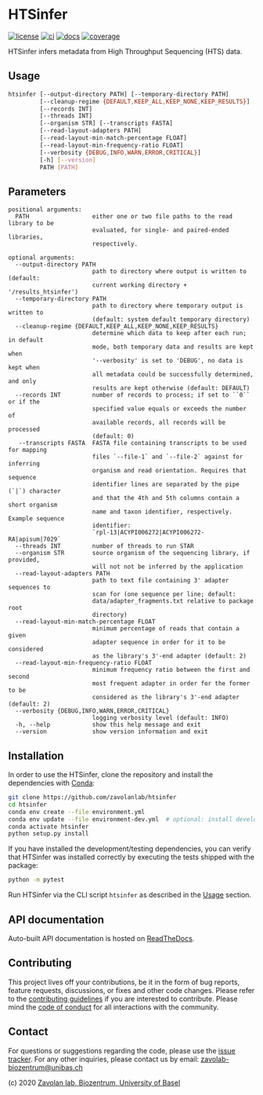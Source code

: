 # HTSinfer

[![license][badge-license]][badge-url-license]
[![ci][badge-ci]][badge-url-ci]
[![docs][badge-docs]][badge-url-docs]
[![coverage][badge-coverage]][badge-url-coverage]

HTSinfer infers metadata from High Throughput Sequencing (HTS) data.

## Usage

```sh
htsinfer [--output-directory PATH] [--temporary-directory PATH]
         [--cleanup-regime {DEFAULT,KEEP_ALL,KEEP_NONE,KEEP_RESULTS}]
         [--records INT]
         [--threads INT]
         [--organism STR] [--transcripts FASTA]
         [--read-layout-adapters PATH]
         [--read-layout-min-match-percentage FLOAT]
         [--read-layout-min-frequency-ratio FLOAT]
         [--verbosity {DEBUG,INFO,WARN,ERROR,CRITICAL}]
         [-h] [--version]
         PATH [PATH]
```

## Parameters

```console
positional arguments:
  PATH                  either one or two file paths to the read library to be
                        evaluated, for single- and paired-ended libraries,
                        respectively.

optional arguments:
  --output-directory PATH
                        path to directory where output is written to (default:
                        current working directory + '/results_htsinfer')
  --temporary-directory PATH
                        path to directory where temporary output is written to
                        (default: system default temporary directory)
  --cleanup-regime {DEFAULT,KEEP_ALL,KEEP_NONE,KEEP_RESULTS}
                        determine which data to keep after each run; in default
                        mode, both temporary data and results are kept when
                        '--verbosity' is set to 'DEBUG', no data is kept when
                        all metadata could be successfully determined, and only
                        results are kept otherwise (default: DEFAULT)
  --records INT         number of records to process; if set to ``0`` or if the
                        specified value equals or exceeds the number of
                        available records, all records will be processed
                        (default: 0)
   --transcripts FASTA  FASTA file containing transcripts to be used for mapping
                        files `--file-1` and `--file-2` against for inferring 
                        organism and read orientation. Requires that sequence 
                        identifier lines are separated by the pipe (`|`) character
                        and that the 4th and 5th columns contain a short organism 
                        name and taxon identifier, respectively. Example sequence 
                        identifier:
                        `rpl-13|ACYPI006272|ACYPI006272-RA|apisum|7029`
  --threads INT         number of threads to run STAR
  --organism STR        source organism of the sequencing library, if provided, 
                        will not not be inferred by the application
  --read-layout-adapters PATH
                        path to text file containing 3' adapter sequences to
                        scan for (one sequence per line; default:
                        data/adapter_fragments.txt relative to package root
                        directory)
  --read-layout-min-match-percentage FLOAT
                        minimum percentage of reads that contain a given
                        adapter sequence in order for it to be considered
                        as the library's 3'-end adapter (default: 2)
  --read-layout-min-frequency-ratio FLOAT
                        minimum frequency ratio between the first and second
                        most frequent adapter in order for the former to be
                        considered as the library's 3'-end adapter (default: 2)
  --verbosity {DEBUG,INFO,WARN,ERROR,CRITICAL}
                        logging verbosity level (default: INFO)
  -h, --help            show this help message and exit
  --version             show version information and exit
```

## Installation

In order to use the HTSinfer, clone the repository and install the
dependencies with [Conda][conda]:

```sh
git clone https://github.com/zavolanlab/htsinfer
cd htsinfer
conda env create --file environment.yml
conda env update --file environment-dev.yml  # optional: install development/testing dependencies
conda activate htsinfer
python setup.py install
```

If you have installed the development/testing dependencies, you can verify
that HTSinfer was installed correctly by executing the tests shipped with
the package:

```sh
python -m pytest
```

Run HTSinfer via the CLI script `htsinfer` as described in the [Usage](#Usage)
section.

## API documentation

Auto-built API documentation is hosted on [ReadTheDocs][badge-url-docs].

## Contributing

This project lives off your contributions, be it in the form of bug reports,
feature requests, discussions, or fixes and other code changes. Please refer
to the [contributing guidelines](CONTRIBUTING.md) if you are interested to
contribute. Please mind the [code of conduct](CODE_OF_CONDUCT.md) for all
interactions with the community.

## Contact

For questions or suggestions regarding the code, please use the
[issue tracker][issue-tracker]. For any other inquiries, please contact us
by email: <zavolab-biozentrum@unibas.ch>

(c) 2020 [Zavolan lab, Biozentrum, University of Basel][contact]

[badge-ci]: <https://travis-ci.com/zavolanlab/htsinfer.svg?branch=master>
[badge-coverage]: <https://img.shields.io/coveralls/github/zavolanlab/htsinfer/master>
[badge-docs]: <https://readthedocs.org/projects/htsinfer/badge/?version=latest>
[badge-license]: <https://img.shields.io/badge/license-Apache%202.0-blue.svg>
[badge-url-ci]: <https://travis-ci.com/zavolanlab/htsinfer>
[badge-url-coverage]: <https://coveralls.io/github/zavolanlab/htsinfer>
[badge-url-docs]: <https://htsinfer.readthedocs.io/en/latest/?badge=latest>
[badge-url-license]: <http://www.apache.org/licenses/LICENSE-2.0>
[conda]: <https://docs.conda.io/en/latest/miniconda.html>
[contact]: <https://zavolan.biozentrum.unibas.ch/>
[issue-tracker]: <https://github.com/zavolanlab/htsinfer/issues>
